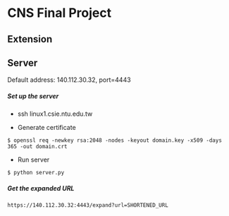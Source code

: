 # CNS Final Project

## Extension

## Server

Default address: 140.112.30.32, port=4443

##### Set up the server
* ssh linux1.csie.ntu.edu.tw

* Generate certificate
```
$ openssl req -newkey rsa:2048 -nodes -keyout domain.key -x509 -days 365 -out domain.crt
```

* Run server
```
$ python server.py
```

##### Get the expanded URL
```
https://140.112.30.32:4443/expand?url=SHORTENED_URL
```
